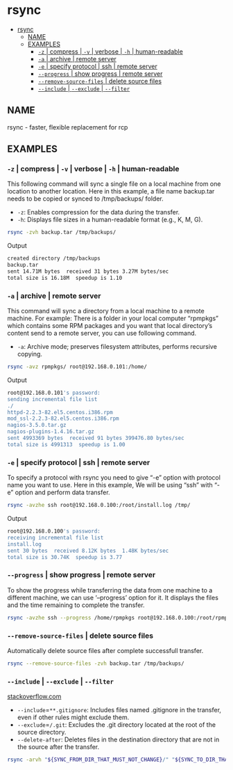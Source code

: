 # rsync

- [rsync](#rsync)
  - [NAME](#name)
  - [EXAMPLES](#examples)
    - [`-z` | compress | `-v` | verbose | `-h` | human-readable](#-z--compress---v--verbose---h--human-readable)
    - [`-a` | archive | remote server](#-a--archive--remote-server)
    - [`-e` | specify protocol | ssh | remote server](#-e--specify-protocol--ssh--remote-server)
    - [`--progress` | show progress | remote server](#--progress--show-progress--remote-server)
    - [`--remove-source-files` | delete source files](#--remove-source-files--delete-source-files)
    - [`--include` | `--exclude` | `--filter`](#--include----exclude----filter)

## NAME

rsync - faster, flexible replacement for rcp

## EXAMPLES

### `-z` | compress | `-v` | verbose | `-h` | human-readable

This following command will sync a single file on a local machine from one location to another location. Here in this example, a file name backup.tar needs to be copied or synced to /tmp/backups/ folder.

- `-z`: Enables compression for the data during the transfer.
- `-h`: Displays file sizes in a human-readable format (e.g., K, M, G).

```bash
rsync -zvh backup.tar /tmp/backups/
```

Output

```bash
created directory /tmp/backups
backup.tar
sent 14.71M bytes  received 31 bytes 3.27M bytes/sec
total size is 16.18M  speedup is 1.10
```

### `-a` | archive | remote server

This command will sync a directory from a local machine to a remote machine. For example: There is a folder in your local computer “rpmpkgs” which contains some RPM packages and you want that local directory’s content send to a remote server, you can use following command.

- `-a`: Archive mode; preserves filesystem attributes, performs recursive copying.

```bash
rsync -avz rpmpkgs/ root@192.168.0.101:/home/
```

Output

```bash
root@192.168.0.101's password:
sending incremental file list
./
httpd-2.2.3-82.el5.centos.i386.rpm
mod_ssl-2.2.3-82.el5.centos.i386.rpm
nagios-3.5.0.tar.gz
nagios-plugins-1.4.16.tar.gz
sent 4993369 bytes  received 91 bytes 399476.80 bytes/sec
total size is 4991313  speedup is 1.00
```

### `-e` | specify protocol | ssh | remote server

To specify a protocol with rsync you need to give “-e” option with protocol name you want to use. Here in this example, We will be using “ssh” with “-e” option and perform data transfer.

```bash
rsync -avzhe ssh root@192.168.0.100:/root/install.log /tmp/
```

Output

```bash
root@192.168.0.100's password:
receiving incremental file list
install.log
sent 30 bytes  received 8.12K bytes  1.48K bytes/sec
total size is 30.74K  speedup is 3.77
```

### `--progress` | show progress | remote server

To show the progress while transferring the data from one machine to a different machine, we can use ‘–progress’ option for it. It displays the files and the time remaining to complete the transfer.

```bash
rsync -avzhe ssh --progress /home/rpmpkgs root@192.168.0.100:/root/rpmpkgs
```

### `--remove-source-files` | delete source files

Automatically delete source files after complete successfull transfer.

```bash
rsync --remove-source-files -zvh backup.tar /tmp/backups/
```

### `--include` | `--exclude` | `--filter`

[stackoverflow.com](https://stackoverflow.com/questions/13713101/rsync-exclude-according-to-gitignore-hgignore-svnignore-like-filter-c)

- `--include`=`**.gitignore`: Includes files named .gitignore in the transfer, even if other rules might exclude them.
- `--exclude`=`/.git`: Excludes the .git directory located at the root of the source directory.
- `--delete-after`: Deletes files in the destination directory that are not in the source after the transfer.

```bash
rsync -arvh "${SYNC_FROM_DIR_THAT_MUST_NOT_CHANGE}/" "${SYNC_TO_DIR_THAT_WILL_CHANGE}/" --include='**.gitignore' --exclude='/.git' --filter=':- .gitignore' --delete-after
```
